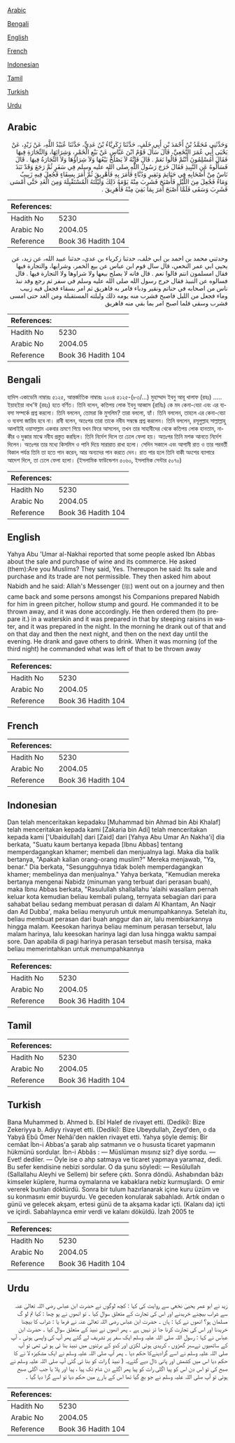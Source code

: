 [Arabic](#arabic)

[Bengali](#bengali)

[English](#english)

[French](#french)

[Indonesian](#indonesian)

[Tamil](#tamil)

[Turkish](#turkish)

[Urdu](#urdu)

## Arabic


<div dir="rtl" lang="ar" style={{fontSize:'larger',backgroundColor:'#f8f9fa',padding:20}}>
وَحَدَّثَنِي مُحَمَّدُ بْنُ أَحْمَدَ بْنِ أَبِي خَلَفٍ، حَدَّثَنَا زَكَرِيَّاءُ بْنُ عَدِيٍّ، حَدَّثَنَا عُبَيْدُ اللَّهِ، عَنْ زَيْدٍ، عَنْ يَحْيَى أَبِي عُمَرَ النَّخَعِيِّ، قَالَ سَأَلَ قَوْمٌ ابْنَ عَبَّاسٍ عَنْ بَيْعِ الْخَمْرِ، وَشِرَائِهَا، وَالتِّجَارَةِ فِيهَا فَقَالَ أَمُسْلِمُونَ أَنْتُمْ قَالُوا نَعَمْ ‏.‏ قَالَ فَإِنَّهُ لاَ يَصْلُحُ بَيْعُهَا وَلاَ شِرَاؤُهَا وَلاَ التِّجَارَةُ فِيهَا ‏.‏ قَالَ فَسَأَلُوهُ عَنِ النَّبِيذِ فَقَالَ خَرَجَ رَسُولُ اللَّهِ صلى الله عليه وسلم فِي سَفَرٍ ثُمَّ رَجَعَ وَقَدْ نَبَذَ نَاسٌ مِنْ أَصْحَابِهِ فِي حَنَاتِمَ وَنَقِيرٍ وَدُبَّاءٍ فَأَمَرَ بِهِ فَأُهْرِيقَ ثُمَّ أَمَرَ بِسِقَاءٍ فَجُعِلَ فِيهِ زَبِيبٌ وَمَاءٌ فَجُعِلَ مِنَ اللَّيْلِ فَأَصْبَحَ فَشَرِبَ مِنْهُ يَوْمَهُ ذَلِكَ وَلَيْلَتَهُ الْمُسْتَقْبِلَةَ وَمِنَ الْغَدِ حَتَّى أَمْسَى فَشَرِبَ وَسَقَى فَلَمَّا أَصْبَحَ أَمَرَ بِمَا بَقِيَ مِنْهُ فَأُهَرِيقَ ‏.‏
</div>
<div style={{backgroundColor:'#f8f9fa',padding:20, marginBottom: 10}}><table> <thead> <tr> <th>References:</th> <th></th> </tr> </thead> <tbody><tr><td>Hadith No</td><td>5230</td></tr><tr><td>Arabic No</td><td>2004.05</td></tr><tr><td>Reference</td><td>Book 36 Hadith 104</td></tr></tbody></table></div>


<div dir="rtl" lang="ar" style={{fontSize:'larger',backgroundColor:'#f8f9fa',padding:20}}>
وحدثني محمد بن احمد بن ابي خلف، حدثنا زكرياء بن عدي، حدثنا عبيد الله، عن زيد، عن يحيى ابي عمر النخعي، قال سال قوم ابن عباس عن بيع الخمر، وشرايها، والتجارة فيها فقال امسلمون انتم قالوا نعم . قال فانه لا يصلح بيعها ولا شراوها ولا التجارة فيها . قال فسالوه عن النبيذ فقال خرج رسول الله صلى الله عليه وسلم في سفر ثم رجع وقد نبذ ناس من اصحابه في حناتم ونقير ودباء فامر به فاهريق ثم امر بسقاء فجعل فيه زبيب وماء فجعل من الليل فاصبح فشرب منه يومه ذلك وليلته المستقبلة ومن الغد حتى امسى فشرب وسقى فلما اصبح امر بما بقي منه فاهريق
</div>
<div style={{backgroundColor:'#f8f9fa',padding:20, marginBottom: 10}}><table> <thead> <tr> <th>References:</th> <th></th> </tr> </thead> <tbody><tr><td>Hadith No</td><td>5230</td></tr><tr><td>Arabic No</td><td>2004.05</td></tr><tr><td>Reference</td><td>Book 36 Hadith 104</td></tr></tbody></table></div>

## Bengali


<div dir="ltr" lang="bn" style={{fontSize:'larger',backgroundColor:'#f8f9fa',padding:20}}>
হাদিস একাডেমি নাম্বারঃ ৫১২৫, আন্তর্জাতিক নাম্বারঃ ২০০৪ ৫১২৫-(৮৩/…) মুহাম্মাদ ইবনু আবূ খালাফ (রহঃ) ..... ইয়াহইয়া নাখ'ঈ (রহঃ) হতে বর্ণিত। তিনি বলেন, কতিপয় লোক ইবনু আব্বাস (রাযিঃ) কে মদ কেনা-বেচা এবং এর ব্যবসা সম্পর্কে প্রশ্ন করলো। তিনি বললেন, তোমরা কি মুসলিম? তারা বললো, হ্যাঁ। তিনি বললেন, তাহলে এর কেনা-বেচা ও ব্যবসা জায়িয হবে না। রাবী বলেন, অতঃপর তারা তাকে নবীয সম্বন্ধে প্রশ্ন করলেন। তিনি বললেন, রসূলুল্লাহ সাল্লাল্লাহু আলাইহি ওয়াসাল্লাম একবার ভ্রমণে গিয়ে যখন ফিরে আসলেন, তখন তার সাহাবীদের থেকে কতিপয় লোক হানতাম, নাকীর ও দুব্বার মাঝে নবীয প্রস্তুত করছিল। তিনি নির্দেশ দিলে তা ঢেলে ফেলা হয়। অতঃপর তিনি মশক আনতে নির্দেশ দিলেন। অতঃপর তার মধ্যে কিসমিস ও পানি দিয়ে সারারাত রাখা হলো। সেদিন সকালে এবং আগামী রাত ও তার পরবর্তী বিকাল পর্যন্ত তিনি তা হতে পান করেন, আর অন্যদের পান করতে দেন। রাত পার হলে তিনি বাকী অংশের ব্যাপারে আদেশ দিলে, তা ঢেলে ফেলা হলো। (ইসলামিক ফাউন্ডেশন ৫০৬০, ইসলামিক সেন্টার ৫০৭০)
</div>
<div style={{backgroundColor:'#f8f9fa',padding:20, marginBottom: 10}}><table> <thead> <tr> <th>References:</th> <th></th> </tr> </thead> <tbody><tr><td>Hadith No</td><td>5230</td></tr><tr><td>Arabic No</td><td>2004.05</td></tr><tr><td>Reference</td><td>Book 36 Hadith 104</td></tr></tbody></table></div>

## English


<div dir="ltr" lang="en" style={{fontSize:'larger',backgroundColor:'#f8f9fa',padding:20}}>
Yahya Abu 'Umar al-Nakhai reported that some people asked Ibn Abbas about the sale and purchase of wine and its commerce. He asked (them):Are you Muslims? They said, Yes. Thereupon he said: Its sale and purchase and its trade are not permissible. They then asked him about Nabidh and he said: Allah's Messenger (ﷺ) went out on a journey and then came back and some persons amongst his Companions prepared Nabidh for him in green pitcher, hollow stump and gourd. He commanded it to be thrown away, and it was done accordingly. He then ordered them (to prepare it.) in a waterskin and it was prepared in that by steeping raisins in water, and it was prepared in the night. In the morning he drank out of that and on that day and then the next night, and then on the next day until the evening. He drank and gave others to drink. When it was morning (of the third night) he commanded what was left of that to be thrown away
</div>
<div style={{backgroundColor:'#f8f9fa',padding:20, marginBottom: 10}}><table> <thead> <tr> <th>References:</th> <th></th> </tr> </thead> <tbody><tr><td>Hadith No</td><td>5230</td></tr><tr><td>Arabic No</td><td>2004.05</td></tr><tr><td>Reference</td><td>Book 36 Hadith 104</td></tr></tbody></table></div>

## French


<div dir="ltr" lang="fr" style={{fontSize:'larger',backgroundColor:'#f8f9fa',padding:20}}>

</div>
<div style={{backgroundColor:'#f8f9fa',padding:20, marginBottom: 10}}><table> <thead> <tr> <th>References:</th> <th></th> </tr> </thead> <tbody><tr><td>Hadith No</td><td>5230</td></tr><tr><td>Arabic No</td><td>2004.05</td></tr><tr><td>Reference</td><td>Book 36 Hadith 104</td></tr></tbody></table></div>

## Indonesian


<div dir="ltr" lang="id" style={{fontSize:'larger',backgroundColor:'#f8f9fa',padding:20}}>
Dan telah menceritakan kepadaku [Muhammad bin Ahmad bin Abi Khalaf] telah menceritakan kepada kami [Zakaria bin Adi] telah menceritakan kepada kami ['Ubaidullah] dari [Zaid] dari [Yahya Abu Umar An Nakha'i] dia berkata, "Suatu kaum bertanya kepada [Ibnu Abbas] tentang memperdagangkan khamer; membeli dan menjualnya lagi. Maka dia balik bertanya, "Apakah kalian orang-orang muslim?" Mereka menjawab, "Ya, benar." Dia berkata, "Sesungguhnya tidak boleh memperdagangkan khamer; membelinya dan menjualnya." Yahya berkata, "Kemudian mereka bertanya mengenai Nabidz (minuman yang terbuat dari perasan buah), maka Ibnu Abbas berkata, "Rasulullah shallallahu 'alaihi wasallam pernah keluar kota kemudian beliau kembali pulang, ternyata sebagian dari para sahabat beliau sedang membuat perasan di dalam Al Khantam, An Naqir dan Ad Dubba', maka beliau menyuruh untuk menumpahkannya. Setelah itu, beliau membuat perasan dari buah anggur dan air, lalu membiarkannya hingga malam. Keesokan harinya beliau meminum perasan tersebut, lalu malam harinya, lalu keesokan harinya lagi dan lusa hingga waktu sampai sore. Dan apabila di pagi harinya perasan tersebut masih tersisa, maka beliau memerintahkan untuk menumpahkannya
</div>
<div style={{backgroundColor:'#f8f9fa',padding:20, marginBottom: 10}}><table> <thead> <tr> <th>References:</th> <th></th> </tr> </thead> <tbody><tr><td>Hadith No</td><td>5230</td></tr><tr><td>Arabic No</td><td>2004.05</td></tr><tr><td>Reference</td><td>Book 36 Hadith 104</td></tr></tbody></table></div>

## Tamil


<div dir="ltr" lang="ta" style={{fontSize:'larger',backgroundColor:'#f8f9fa',padding:20}}>

</div>
<div style={{backgroundColor:'#f8f9fa',padding:20, marginBottom: 10}}><table> <thead> <tr> <th>References:</th> <th></th> </tr> </thead> <tbody><tr><td>Hadith No</td><td>5230</td></tr><tr><td>Arabic No</td><td>2004.05</td></tr><tr><td>Reference</td><td>Book 36 Hadith 104</td></tr></tbody></table></div>

## Turkish


<div dir="ltr" lang="tr" style={{fontSize:'larger',backgroundColor:'#f8f9fa',padding:20}}>
Bana Muhammed b. Ahmed b. Ebî Halef de rivayet etti. (Dediki): Bize Zekeriyya b. Adiyy rivayet etti. (Dediki): Bize Ubeydullah, Zeyd'den, o da Yabyâ Ebû Ömer Nehâi'den naklen rivayet etti. Yahya şöyle demiş: Bir cemâat İbn-i Abbas'a şarab alıp satmanın ve o hususta ticaret yapmanın hükmünü sordular. İbn-i Abbâs : — Müslüman mısınız siz? diye sordu. — Evet! dediler. — Öyle ise o ahp satmaya ve ticaret yapmaya yaramaz, dedi. Bu sefer kendisine nebizi sordular. O da şunu söyledi: — Resûlullah (Sallallahu Aleyhi ve Sellem) bir sefere çıktı. Sonra döndü. Ashabından bâzı kimseler küplere, hurma oymalarına ve kabaklara nebiz kurmuşlardı. O emir vererek bunları döktürdü. Sonra bir tulum hazırlanarak içine kuru üzüm ve su konmasını emir buyurdu. Ve geceden konularak sabahladı. Artık ondan o günü ve gelecek akşam, ertesi günü de ta akşama kadar içti. (Kalanı da) içti ve içirdi. Sabahlayınca emir verdi ve kalanı döküldü. İzah 2005 te
</div>
<div style={{backgroundColor:'#f8f9fa',padding:20, marginBottom: 10}}><table> <thead> <tr> <th>References:</th> <th></th> </tr> </thead> <tbody><tr><td>Hadith No</td><td>5230</td></tr><tr><td>Arabic No</td><td>2004.05</td></tr><tr><td>Reference</td><td>Book 36 Hadith 104</td></tr></tbody></table></div>

## Urdu


<div dir="rtl" lang="ur" style={{fontSize:'larger',backgroundColor:'#f8f9fa',padding:20}}>
زید نے ابو عمر یحییٰ نخعی سے روایت کی کہا : کچھ لوگوں نے حضرت ابن عباس رضی اللہ تعالیٰ عنہ سے شراب بیچنے خریدنے اور اس کی تجارت کے متعلق سوال کیا ۔ تو انھوں نے پو چھا : کیا تم لو گ مسلمان ہو؟ انھوں نے کہا : ہاں ۔ حضرت ابن عباس رضی اللہ تعالیٰ عنہ نے فرما یا : شراب کا بیچنا خریدنا اور اس کی تجارت کرنا جا ئز نہیں ہے ۔ پھر انھوں نے نبیذ کے متعلق سوال کیا ۔ حضرت ابن عباس نے کہا : رسول اللہ صلی اللہ علیہ وسلم ایک سفر پر تشریف لے گئے پھر آپ کی واپسی ہوئی ۔ آپ کے ساتھیوں نےسبز گھڑوں ، کریدی ہوئی لکڑی اور کدو کے برتنوں میں نبیذ بنا ئی ہو ئی تھی تو آپ صلی اللہ علیہ وسلم نے اسے گرادینےکا حکم دیا ۔ پھر آپ صلی اللہ علیہ وسلم نے ایک مشکیزہ لا نے کا حکم دیا اس میں کشمش اور پانی ڈال دیے گئےیہ ( نبیذ ) رات کو بنا ئی گئی آپ صلی اللہ علیہ وسلم نے صبح کی تو اس دن اس کو پیا اگلی رات کو پیا پھر اگلے دن شام تک پیا ، پیا اور پلا یا جب اگلی صبح ہوئی تو آپ صلی اللہ علیہ وسلم نے جو بچ گیا تھا اس کے بارے میں حکم دیا تو اسے گرا دیا گیا ۔
</div>
<div style={{backgroundColor:'#f8f9fa',padding:20, marginBottom: 10}}><table> <thead> <tr> <th>References:</th> <th></th> </tr> </thead> <tbody><tr><td>Hadith No</td><td>5230</td></tr><tr><td>Arabic No</td><td>2004.05</td></tr><tr><td>Reference</td><td>Book 36 Hadith 104</td></tr></tbody></table></div>